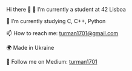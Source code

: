 Hi there 👋
🔭 I’m currently a student at 42 Lisboa

🌱 I’m currently studying C, C++, Python

📫 How to reach me: turman1701@gmail.com

🌍 Made in Ukraine

📣 Follow me on Medium: [turman1701](https://medium.com/@turman1701)
